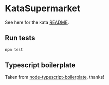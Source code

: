 # KataSupermarket
See here for the kata [README](../README.md).

## Run tests
```bash
npm test
```

## Typescript boilerplate
Taken from [node-typescript-boilerplate](https://github.com/jsynowiec/node-typescript-boilerplate), thanks!  
